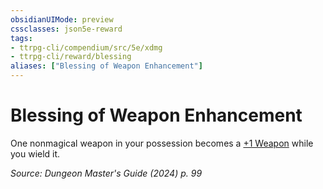 ```yaml
---
obsidianUIMode: preview
cssclasses: json5e-reward
tags:
- ttrpg-cli/compendium/src/5e/xdmg
- ttrpg-cli/reward/blessing
aliases: ["Blessing of Weapon Enhancement"]
---
```

# Blessing of Weapon Enhancement

One nonmagical weapon in your possession becomes a [+1 Weapon](Mechanics/items/1-weapon-xdmg.md) while you wield it.

*Source: Dungeon Master's Guide (2024) p. 99*